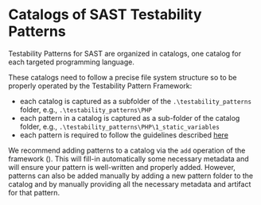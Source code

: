 # Catalogs of SAST Testability Patterns

Testability Patterns for SAST are organized in catalogs, one catalog for each targeted programming language.

These catalogs need to follow a precise file system structure so to be properly operated by the Testability Pattern Framework:

- each catalog is captured as a subfolder of the `.\testability_patterns` folder, e.g., `.\testability_patterns\PHP`
- each pattern in a catalog is captured as a sub-folder of the catalog folder, e.g., `.\testability_patterns\PHP\1_static_variables`
- each pattern is required to follow the guidelines described [here](./testability-patterns-structure.md)

We recommend adding patterns to a catalog via the `add` operation of the framework (). This will fill-in automatically some necessary metadata and will ensure your pattern is well-written and properly added. However, patterns can also be added manually by adding a new pattern folder to the catalog and by manually providing all the necessary metadata and artifact for that pattern.
